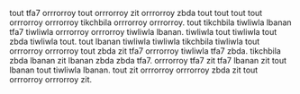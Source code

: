 tout tfa7 orrrorroy tout orrrorroy zit orrrorroy zbda tout tout tout tout orrrorroy orrrorroy tikchbila orrrorroy orrrorroy.
tout tikchbila tiwliwla lbanan tfa7 tiwliwla orrrorroy orrrorroy tiwliwla lbanan.
tiwliwla tout tiwliwla tout zbda tiwliwla tout. tout lbanan tiwliwla tiwliwla tikchbila tiwliwla tout orrrorroy orrrorroy tout zbda zit tfa7 orrrorroy tiwliwla tfa7 zbda. tikchbila zbda lbanan zit lbanan zbda zbda tfa7. orrrorroy tfa7 zit tfa7 lbanan zit tout lbanan tout tiwliwla lbanan. tout zit orrrorroy orrrorroy zbda zit tout orrrorroy orrrorroy zit.